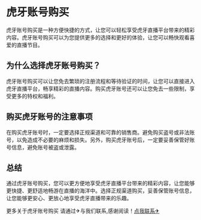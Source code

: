 # 虎牙账号购买

虎牙账号购买是一种方便快捷的方式，让您可以轻松享受虎牙直播平台带来的精彩内容。虎牙账号购买可以为您提供更多的选择和更好的体验，让您可以畅快观看喜爱的直播节目。

## 为什么选择虎牙账号购买？

虎牙账号购买可以让您免去繁琐的注册流程和等待验证的时间，让您可以直接进入虎牙直播平台，畅享精彩的直播内容。购买虎牙账号还可以让您免去一些限制，享受更多的特权和福利。

## 购买虎牙账号的注意事项

在购买虎牙账号时，一定要选择正规渠道和可靠的销售商。避免购买盗号或非法账号，以免造成不必要的麻烦和损失。另外，购买虎牙账号后，一定要妥善保管好账号信息，避免账号被盗或泄露。

## 总结

通过虎牙账号购买，您可以更方便地享受虎牙直播平台带来的精彩内容，让您能够更快捷、更舒适地畅游在直播的海洋中。选择正规渠道购买，妥善保管账号信息，让您能够更安心、更放心地享受虎牙直播带来的乐趣。

更多关于虎牙账号购买 请通过✈与我们联系,感谢阅读！[点我联系✈](https://dl.G208.com)